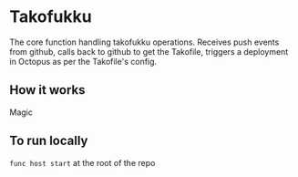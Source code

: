 # Takofukku

The core function handling takofukku operations. Receives push events from github, calls back to github to get the Takofile, triggers a deployment in Octopus as per the Takofile's config.

## How it works

Magic

## To run locally

`func host start` at the root of the repo